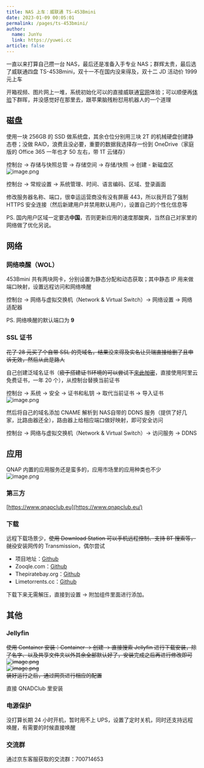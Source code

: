 ```yaml
---
title: NAS 上车：威联通 TS-453Bmini
date: 2023-01-09 00:05:01
permalink: /pages/ts-453bmini/
author: 
  name: JunYu
  link: https://yuwei.cc
article: false
---
```

一直以来打算自己攒一台 NAS，最后还是准备入手专业 NAS；群辉太贵，最后选了威联通四盘 TS-453Bmini，双十一不在国内没来得及，双十二 JD 活动价 1999 元上车

开箱视频、图片网上一堆，系统初始化可以的直接威联通[官网](https://www.qnap.com.cn/zh-cn/live-demo)体验；可以顺便再[体验](http://https//demo.synology.cn/zh-cn)下群晖，并没感觉好在那里去，跟苹果脑残粉怼用机器人的一个道理
## 磁盘
使用一块 256GB 的 SSD 做系统盘，其余仓位分别用三块 2T 的机械硬盘创建静态卷；没做 RAID，浪费且没必要，重要的数据我选择存一份到 OneDrive（家庭版的 Office 365 一年也才 50 左右，带 1T 云储存）

控制台 -> 存储与快照总管 -> 存储空间 -> 存储/快照 -> 创建 - 新磁盘区  
![image.png](https://f.pz.al/pzal/2023/01/13/9123a72926821.png)

控制台 -> 常规设置 -> 系统管理、时间、语言编码、区域、登录画面

修改服务器名称、端口，很幸运运营商没有没有屏蔽 443，所以我开启了强制 HTTPS 安全连接（然后新建用户并禁用默认用户），设置自己的个性化信息等

PS. 国内用户区域一定要选**中国**，否则更新应用的速度那酸爽，当然自己对家里的网络做了优化另说。
## 网络
### 网络唤醒（WOL）
453Bmini 共有两块网卡，分别设置为静态分配和动态获取；其中静态 IP 用来做端口映射，设置远程访问和网络唤醒

控制台 -> 网络与虚拟交换机（Network & Virtual Switch）-> 网络设置 -> 网络适配器

PS. 网络唤醒的默认端口为 **9**
### SSL 证书
~~花了 28 元买了个自带 SSL 的壳域名，结果没来得及实名让贝瑞直接给删了且申诉无效，然后从此是路人~~

自己创建泛域名证书（~~疲于搭建证书环境的可以尝试下[来此加密](https://letsencrypt.osfipin.com/)~~，直接使用阿里云免费证书，一年 20 个），从控制台替换当前证书

控制台 -> 系统 -> 安全 -> 证书和私钥 -> 取代当前证书 -> 导入证书  
![image.png](https://f.pz.al/pzal/2023/01/13/a7e4965a44c3a.png)

然后将自己的域名添加 CNAME 解析到 NAS自带的 DDNS 服务（提供了好几家，比路由器还全），路由器上给相应端口做好映射，即可安全访问

控制台 -> 网络与虚拟交换机（Network & Virtual Switch）-> 访问服务 -> DDNS
## 应用
QNAP 内置的应用服务还是蛮多的，应用市场里的应用种类也不少  
![image.png](https://f.pz.al/pzal/2023/01/13/020cd14ac1b6e.png)
### 第三方
[https://www.qnapclub.eu](https://www.qnapclub.eu/)
### 下载
远程下载场景少，~~使用 Download Station 可以手机远程控制、支持 BT 搜索等，就没~~安装网传的 Transmission，偶尔尝试

- 项目地址：[Github](https://github.com/dokkis/qnap-torrent-providers)
- Zooqle.com：[Github](https://github.com/dokkis/qnap-torrent-providers/files/1586168/zooqle.com_1.0.20171225.addon.zip)
- Thepiratebay.org：[Github](https://github.com/dokkis/qnap-torrent-providers/files/1586230/thepiratebay.org_1.0.20171226.addon.zip)
- Limetorrents.cc：[Github](https://github.com/dokkis/qnap-torrent-providers/files/1587293/limetorrents.cc_1.0.20171226.addon.zip)

下载下来无需解压，直接到设置 -> 附加组件里面进行添加。
## 其他
### Jellyfin
~~使用 Container 安装：Container -> 创建 -> 直接搜索 Jellyfin 进行下载安装，除了名字、以及共享文件夹以外其余全部默认好了，安装完成之后再进行修改即可  
![image.png](https://f.pz.al/pzal/2023/01/13/9184682a6efe8.png)  
![image.png](https://f.pz.al/pzal/2023/01/13/4f9848f355160.png)  
装好运行之后，通过网页进行相应的配置~~

直接 QNADClub 里安装
### 电源保护
没打算长期 24 小时开机，暂时用不上 UPS，设置了定时关机，同时还支持远程唤醒，有需要的时候直接唤醒
### 交流群
通过京东客服获取的交流群：700714653
